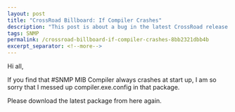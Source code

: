 ```yaml
---
layout: post
title: "CrossRoad Billboard: If Compiler Crashes"
description: "This post is about a bug in the latest CrossRoad release."
tags: SNMP
permalink: /crossroad-billboard-if-compiler-crashes-8bb2321dbb4b
excerpt_separator: <!--more-->
---
```

Hi all,

If you find that #SNMP MIB Compiler always crashes at start up, I am so sorry that I messed up compiler.exe.config in that package.

Please download the latest package from here again.
<!--more-->